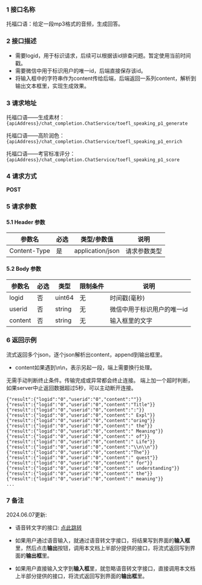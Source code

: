 ### 1 接口名称

托福口语：给定一段mp3格式的音频，生成回答。

### 2 接口描述

- 需要logid，用于标识请求，后续可以根据该id排查问题。暂定使用当前时间戳。
- 需要微信中用于标识用户的唯一id，后端直接保存该id。
- 将输入框中的字符串作为content传给后端，后端返回一系列content，解析到输出文本框里，实现生成效果。

### 3 请求地址

托福口语——生成素材：
`{apiAddress}/chat_completion.ChatService/toefl_speaking_p1_generate`

托福口语——高阶润色：
`{apiAddress}/chat_completion.ChatService/toefl_speaking_p1_enrich`

托福口语——考官标准评分：
`{apiAddress}/chat_completion.ChatService/toefl_speaking_p1_score`

### 4 请求方式

**POST**

### 5 请求参数

#### 5.1 Header 参数

| 参数名       | 必选 | 类型/参数值      | 说明         |
| ------------ | ---- | ---------------- | ------------ |
| Content-Type | 是   | application/json | 请求参数类型 |

#### 5.2 Body 参数

| 参数名   | 必选 | 类型   | 限制条件        | 说明     |
| ------- | --- | ------ | ----------- | -------- |
| logid   | 否   | uint64 | 无 | 时间戳(毫秒) |
| userid  | 否   | string | 无 | 微信中用于标识用户的唯一id   |
| content | 否   | string | 无 | 输入框里的文字   |

### 6 返回示例

流式返回多个json，逐个json解析出content，append到输出框里。
* content如果遇到\n\n，表示另起一段，端上需要换行处理。

无需手动判断终止条件。传输完成或异常都会终止连接。
端上加一个超时判断，如果server中止返回数据超过5秒，可以主动断开连接。

```
{"result":{"logid":"0","userid":"0","content":""}}
{"result":{"logid":"0","userid":"0","content":"Title"}}
{"result":{"logid":"0","userid":"0","content":":"}}
{"result":{"logid":"0","userid":"0","content":" Expl"}}
{"result":{"logid":"0","userid":"0","content":"oring"}}
{"result":{"logid":"0","userid":"0","content":" the"}}
{"result":{"logid":"0","userid":"0","content":" Meaning"}}
{"result":{"logid":"0","userid":"0","content":" of"}}
{"result":{"logid":"0","userid":"0","content":" Life"}}
{"result":{"logid":"0","userid":"0","content":"\\n\\n"}}
{"result":{"logid":"0","userid":"0","content":"The"}}
{"result":{"logid":"0","userid":"0","content":" quest"}}
{"result":{"logid":"0","userid":"0","content":" for"}}
{"result":{"logid":"0","userid":"0","content":" understanding"}}
{"result":{"logid":"0","userid":"0","content":" the"}}
{"result":{"logid":"0","userid":"0","content":" meaning"}}
...
```

### 7 备注

2024.06.07更新: 

* 语音转文字的接口: [点此跳转]([20240607]语音转文字.md)

* 如果用户通过语音输入，就通过语音转文字接口，将结果写到界面的**输入框**里，然后点击**输出**按钮，调用本文档上半部分提供的接口，将流式返回写到界面的**输出框**里。

* 如果用户直接输入文字到**输入框**里，就忽略语音转文字接口，直接调用本文档上半部分提供的接口，将流式返回写到界面的**输出框**里。